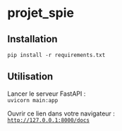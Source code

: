 # projet_spie

## Installation

`pip install -r requirements.txt` 

## Utilisation

Lancer le serveur FastAPI :  
`uvicorn main:app`  

Ouvrir ce lien dans votre navigateur :  
[`http://127.0.0.1:8000/docs`](http://127.0.0.1:8000/docs)
